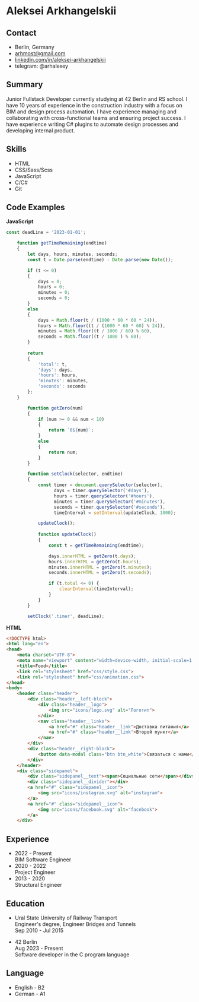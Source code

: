# Aleksei Arkhangelskii

## Contact
* Berlin, Germany
* arhmost@gmail.com
* [linkedin.com/in/aleksei-arkhangelskii](https://www.linkedin.com/in/aleksei-arkhangelskii)
* telegram: @arhalexey

## Summary
Junior Fullstack Developer currently studying at 42 Berlin and RS school. I have 10 years of experience in the construction industry with a focus on BIM and design process automation. I have experience managing and collaborating with cross-functional teams and ensuring project success. I have experience writing C# plugins to automate design processes and developing internal product.

## Skills
* HTML
* CSS/Sass/Scss
* JavaScript
* C/C#
* Git

## Code Examples
**JavaScript**
```javascript
const deadLine = '2023-01-01';

    function getTimeRemaining(endtime)
    {
        let days, hours, minutes, seconds;
        const t = Date.parse(endtime) - Date.parse(new Date());

        if (t <= 0)
        {
            days = 0;
            hours = 0;
            minutes = 0;
            seconds = 0;
        }
        else
        {
            days = Math.floor(t / (1000 * 60 * 60 * 24)),
            hours = Math.floor((t / (1000 * 60 * 60) % 24)),
            minutes = Math.floor((t / 1000 / 60) % 60),
            seconds = Math.floor((t / 1000 ) % 60);
        }
                     
        return
        {
            'total': t,
            'days': days,
            'hours': hours,
            'minutes': minutes,
            'seconds': seconds
        };
    }

        function getZero(num)
        {
            if (num >= 0 && num < 10)
            {
                return `0${num}`;
            }
            else
            {
                return num;
            }
        }

        function setClock(selector, endtime)
        {
            const timer = document.querySelector(selector),
                  days = timer.querySelector('#days'),
                  hours = timer.querySelector('#hours'),
                  minutes = timer.querySelector('#minutes'),
                  seconds = timer.querySelector('#seconds'),
                  timeInterval = setInterval(updateClock, 1000);

            updateClock();      
        
            function updateClock()
            {
                const t = getTimeRemaining(endtime);

                days.innerHTML = getZero(t.days);
                hours.innerHTML = getZero(t.hours);
                minutes.innerHTML = getZero(t.minutes);
                seconds.innerHTML = getZero(t.seconds);

                if (t.total <= 0) {
                    clearInterval(timeInterval);
                }
            }
        }

        setClock('.timer', deadLine);
```
**HTML**
```HTML
<!DOCTYPE html>
<html lang="en">
<head>
    <meta charset="UTF-8">
    <meta name="viewport" content="width=device-width, initial-scale=1.0">
    <title>Food</title>
    <link rel="stylesheet" href="css/style.css">
    <link rel="stylesheet" href="css/animation.css">
</head>
<body>
    <header class="header">
        <div class="header__left-block">
            <div class="header__logo">
                <img src="icons/logo.svg" alt="Логотип">
            </div>
            <nav class="header__links">
                <a href="#" class="header__link">Доставка питания</a>
                <a href="#" class="header__link">Второй пункт</a>
            </nav>
        </div>
        <div class="header__right-block">
            <button data-modal class="btn btn_white">Связаться с нами</button>
        </div>
    </header>
    <div class="sidepanel">
        <div class="sidepanel__text"><span>Социальные сети</span></div>
        <div class="sidepanel__divider"></div>
        <a href="#" class="sidepanel__icon">
            <img src="icons/instagram.svg" alt="instagram">
        </a>
        <a href="#" class="sidepanel__icon">
            <img src="icons/facebook.svg" alt="facebook">
        </a>
    </div>
```

## Experience
* 2022 - Present<br>
BIM Software Engineer
* 2020 - 2022<br>
Project Engineer
* 2013 - 2020<br>
Structural Engineer

## Education

* Ural State University of Railway Transport<br>
Engineer's degree, Engineer Bridges and Tunnels<br>
Sep 2010 - Jul 2015

* 42 Berlin<br>
Aug 2023 - Present<br>
Software developer in the C program language

## Language

* English - B2
* German - A1